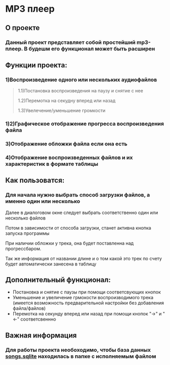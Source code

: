 <h1 id="MP3 плеер ">MP3 плеер 
  <a class="anchorjs-link" 
     href="#MP3 плеер " 
     aria-label="Anchor" 
     data-anchorjs-icon="" 
     style="font: 1em / 1 anchorjs-icons; padding-left: 0.375em;">
  </a>
</h1>

<h2 id="MP3 плеер ">О проекте
  <a class="anchorjs-link" 
     href="#MP3 плеер " 
     aria-label="Anchor" 
     data-anchorjs-icon="" 
     style="font: 1em / 1 anchorjs-icons; padding-left: 0.375em;">
  </a>
</h2>

<h3 id="MP3 плеер ">Данный проект представляет собой простейший mp3-плеер. В будешм его функционал может быть расширен
  <a class="anchorjs-link" 
     href="#MP3 плеер " 
     aria-label="Anchor" 
     data-anchorjs-icon="" 
     style="font: 1em / 1 anchorjs-icons; padding-left: 0.375em;">
  </a>
</h3>

<h2 id="MP3 плеер ">Функции проекта:
  <a class="anchorjs-link" 
     href="#MP3 плеер " 
     aria-label="Anchor" 
     data-anchorjs-icon="" 
     style="font: 1em / 1 anchorjs-icons; padding-left: 0.375em;">
  </a>
</h2>


<h3 id="MP3 плеер ">1)Воспроизведение одного или нескольких аудиофайлов
  <a class="anchorjs-link" 
     href="#MP3 плеер " 
     aria-label="Anchor" 
     data-anchorjs-icon="" 
     style="font: 1em / 1 anchorjs-icons; padding-left: 0.375em;">
  </a>
</h3>

>1.1)Постановка воспроизведения на паузу и снятие с нее
>
>1.2)Перемотка на секудну вперед или назад
>
>1.3)Увелечение/уменьшение громкости

<h3 id="MP3 плеер ">1)2)Графическое отображение прогресса воспроизведения файла
  <a class="anchorjs-link" 
     href="#MP3 плеер " 
     aria-label="Anchor" 
     data-anchorjs-icon="" 
     style="font: 1em / 1 anchorjs-icons; padding-left: 0.375em;">
  </a>
</h3>

<h3 id="MP3 плеер ">3)Отображение обложки файла если она есть
  <a class="anchorjs-link" 
     href="#MP3 плеер " 
     aria-label="Anchor" 
     data-anchorjs-icon="" 
     style="font: 1em / 1 anchorjs-icons; padding-left: 0.375em;">
  </a>
</h3>

<h3 id="MP3 плеер ">4)Отображение воспроизведенных файлов и их характеристик в формате таблицы
  <a class="anchorjs-link" 
     href="#MP3 плеер " 
     aria-label="Anchor" 
     data-anchorjs-icon="" 
     style="font: 1em / 1 anchorjs-icons; padding-left: 0.375em;">
  </a>
</h3>

<h2 id="MP3 плеер ">Как пользоватся:
  <a class="anchorjs-link" 
     href="#MP3 плеер " 
     aria-label="Anchor" 
     data-anchorjs-icon="" 
     style="font: 1em / 1 anchorjs-icons; padding-left: 0.375em;">
  </a>
</h2>

<h3 id="MP3 плеер ">Для начала нужно выбрать способ загрузки файлов, а именно один или несколько
  <a class="anchorjs-link" 
     href="#MP3 плеер " 
     aria-label="Anchor" 
     data-anchorjs-icon="" 
     style="font: 1em / 1 anchorjs-icons; padding-left: 0.375em;">
  </a>
</h3>


Далее в диалоговом окне следует выбрать соответственно один или несколько файлов

Потом в зависимости от способа загрузки, станет активна кнопка запуска программы

При наличии обложки у трека, она будет поставленна над прогрессбаром.

Так же информация от названии длине и о том какой это
трек по счету будет автоматически занесена в таблицу

<h2 id="MP3 плеер ">Дополнительный функционал:
  <a class="anchorjs-link" 
     href="#MP3 плеер " 
     aria-label="Anchor" 
     data-anchorjs-icon="" 
     style="font: 1em / 1 anchorjs-icons; padding-left: 0.375em;">
  </a>
</h2>

- Постановка и снятие с паузы при помощи соответсвующих кнопок
- Уменьшение и увеличение грмокости воспроизводимого трека (имеется возможность предварительной настройки без добавления файла/файлов)
- Перемотка на секунду вперед или назад при помощи кнопок "->" и "<-" соответсвеннно

<h2 id="MP3 плеер ">Важная информация
  <a class="anchorjs-link" 
     href="#MP3 плеер " 
     aria-label="Anchor" 
     data-anchorjs-icon="" 
     style="font: 1em / 1 anchorjs-icons; padding-left: 0.375em;">
  </a>
</h2>

### Для работы проекта необоходимо, чтобы база данных [songs.sqlite](https://github.com/An4nasik/player_project/blob/main/songs.sqlite) находилась в папке с исполняемым файлом 
